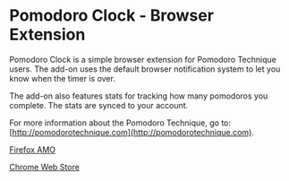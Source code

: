# Pomodoro Clock - Browser Extension

Pomodoro Clock is a simple browser extension for Pomodoro Technique users. The add-on uses the default browser notification system to let you know when the timer is over.

The add-on also features stats for tracking how many pomodoros you complete. The stats are synced to your account.

For more information about the Pomodoro Technique, go to: [http://pomodorotechnique.com](http://pomodorotechnique.com).

[Firefox AMO](https://addons.mozilla.org/en-US/firefox/addon/pomodoro-clock/)

[Chrome Web Store](https://chrome.google.com/webstore/detail/pomodoro-clock/enemipdanmallpjakiehedcgjmibjihj)
